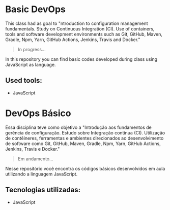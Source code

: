 # Basic DevOps

This class had as goal to "ntroduction to configuration management fundamentals. Study on Continuous Integration (CI). Use of containers, tools and software development environments such as Git, GitHub, Maven, Gradle, Npm, Yarn, GitHub Actions, Jenkins, Travis and Docker."


> In progress...


In this repository you can find basic codes developed during class using JavaScript as language.


## Used tools:

* JavaScript


#


# DevOps Básico

Essa disciplina teve como objetivo a "Introdução aos fundamentos de gerência de configuração. Estudo sobre Integração contínua (CI). Utilização de contêineres, ferramentas e ambientes direcionados ao desenvolvimento de software como Git, GitHub, Maven, Gradle, Npm, Yarn, GitHub Actions, Jenkins, Travis e Docker."


> Em andamento...


Nesse repositório você encontra os códigos básicos desenvolvidos em aula utilizando a linguagem JavaScript.


## Tecnologias utilizadas:

* JavaScript

